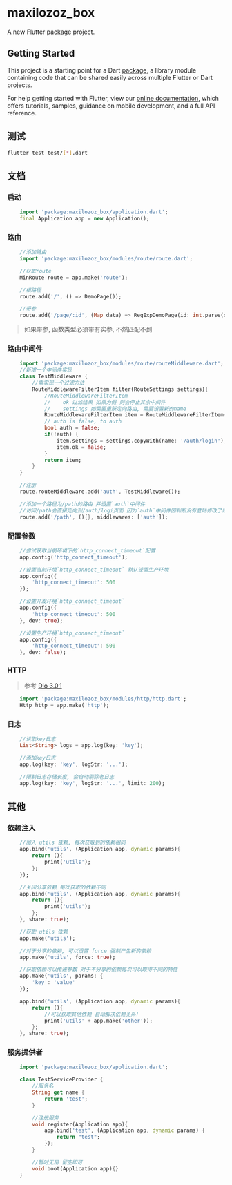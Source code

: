 # maxilozoz_box

A new Flutter package project.

## Getting Started

This project is a starting point for a Dart
[package](https://flutter.dev/developing-packages/),
a library module containing code that can be shared easily across
multiple Flutter or Dart projects.

For help getting started with Flutter, view our 
[online documentation](https://flutter.dev/docs), which offers tutorials, 
samples, guidance on mobile development, and a full API reference.

## 测试
```bash
flutter test test/[*].dart
```

## 文档

### 启动
```dart
    import 'package:maxilozoz_box/application.dart';
    final Application app = new Application();
```

### 路由
```dart
    //添加路由
    import 'package:maxilozoz_box/modules/route/route.dart';

    //获取route
    MinRoute route = app.make('route');

    //根路径
    route.add('/', () => DemoPage());

    //带参
    route.add('/page/:id', (Map data) => RegExpDemoPage(id: int.parse(data['id'])));
```

> 如果带参, 函数类型必须带有实参, 不然匹配不到

### 路由中间件

```dart
    import 'package:maxilozoz_box/modules/route/routeMiddleware.dart';
    //新增一个中间件实现
    class TestMiddleware {
        //需实现一个过滤方法
        RouteMiddlewareFilterItem filter(RouteSettings settings){
            //RouteMiddlewareFilterItem
            //    ok 过滤结果 如果为假 则会停止其余中间件
            //    settings 如需要重新定向路由, 需要设置新的name
            RouteMiddlewareFilterItem item = RouteMiddlewareFilterItem(ok: true, settings: settings);
            // auth is false, to auth
            bool auth = false;
            if(!auth) {
                item.settings = settings.copyWith(name: '/auth/login');
                item.ok = false;
            }
            return item;
        }
    }

    //注册
    route.routeMiddleware.add('auth', TestMiddleware());

    //添加一个路径为/path的路由 并设置`auth`中间件
    //访问/path会直接定向到/auth/logi页面 因为`auth`中间件因判断没有登陆修改了路由
    route.add('/path', (){}, middlewares: ['auth']);
```

### 配置参数
```dart
    //尝试获取当前环境下的`http_connect_timeout`配置
    app.config('http_connect_timeout');

    //设置当前环境`http_connect_timeout` 默认设置生产环境
    app.config({
        'http_connect_timeout': 500
    });

    //设置开发环境`http_connect_timeout`
    app.config({
        'http_connect_timeout': 500
    }, dev: true);

    //设置生产环境`http_connect_timeout`
    app.config({
        'http_connect_timeout': 500
    }, dev: false);
```

### HTTP
> 参考 [Dio 3.0.1](https://pub.dev/packages/dio)
```dart
    import 'package:maxilozoz_box/modules/http/http.dart';
    Http http = app.make('http');
```

### 日志
```dart
    //读取key日志
    List<String> logs = app.log(key: 'key');

    //添加key日志
    app.log(key: 'key', logStr: '...');

    //限制日志存储长度, 会自动剔除老日志
    app.log(key: 'key', logStr: '...', limit: 200);
```

## 其他

### 依赖注入
```dart
    //加入 utils 依赖, 每次获取到的依赖相同
    app.bind('utils', (Application app, dynamic params){
        return (){
            print('utils');
        };
    });

    //关闭分享依赖 每次获取的依赖不同
    app.bind('utils', (Application app, dynamic params){
        return (){
            print('utils');
        };
    }, share: true);

    //获取 utils 依赖
    app.make('utils');

    //对于分享的依赖, 可以设置 force 强制产生新的依赖
    app.make('utils', force: true);

    //获取依赖可以传递参数 对于不分享的依赖每次可以取得不同的特性
    app.make('utils', params: {
        'key': 'value'
    });

    app.bind('utils', (Application app, dynamic params){
        return (){
            //可以获取其他依赖 自动解决依赖关系!
            print('utils' + app.make('other'));
        };
    }, share: true);
```

### 服务提供者
```dart
    import 'package:maxilozoz_box/application.dart';

    class TestServiceProvider {
        //服务名
        String get name {
            return 'test';
        }

        //注册服务
        void register(Application app){
            app.bind('test', (Application app, dynamic params) {
                return "test";
            });
        }

        //暂时无用 留空即可
        void boot(Application app){}
    }
```



